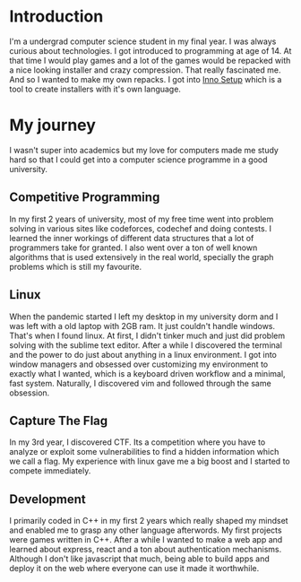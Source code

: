 # Introduction

I'm a undergrad computer science student in my final year. I was always curious about technologies. I got introduced to programming at age of 14. At that time I would play games and a lot of the games would be repacked with a nice looking installer and crazy compression. That really fascinated me. And so I wanted to make my own repacks. I got into <a href="https://jrsoftware.org/isinfo.php" target="_blank">Inno Setup</a> which is a tool to create installers with it's own language.

# My journey

I wasn't super into academics but my love for computers made me study hard so that I could get into a computer science programme in a good university.

## Competitive Programming

In my first 2 years of university, most of my free time went into problem solving in various sites like codeforces, codechef and doing contests. I learned the inner workings of different data structures that a lot of programmers take for granted. I also went over a ton of well known algorithms that is used extensively in the real world, specially the graph problems which is still my favourite.

## Linux

When the pandemic started I left my desktop in my university dorm and I was left with a old laptop with 2GB ram. It just couldn't handle windows. That's when I found linux. At first, I didn't tinker much and just did problem solving with the sublime text editor. After a while I discovered the terminal and the power to do just about anything in a linux environment. I got into window managers and obsessed over customizing my environment to exactly what I wanted, which is a keyboard driven workflow and a minimal, fast system. Naturally, I discovered vim and followed through the same obsession.

## Capture The Flag

In my 3rd year, I discovered CTF. Its a competition where you have to analyze or exploit some vulnerabilities to find a hidden information which we call a flag. My experience with linux gave me a big boost and I started to compete immediately.

## Development

I primarily coded in C++ in my first 2 years which really shaped my mindset and enabled me to grasp any other language afterwords. My first projects were games written in C++. After a while I wanted to make a web app and learned about express, react and a ton about authentication mechanisms. Although I don't like javascript that much, being able to build apps and deploy it on the web where everyone can use it made it worthwhile.
